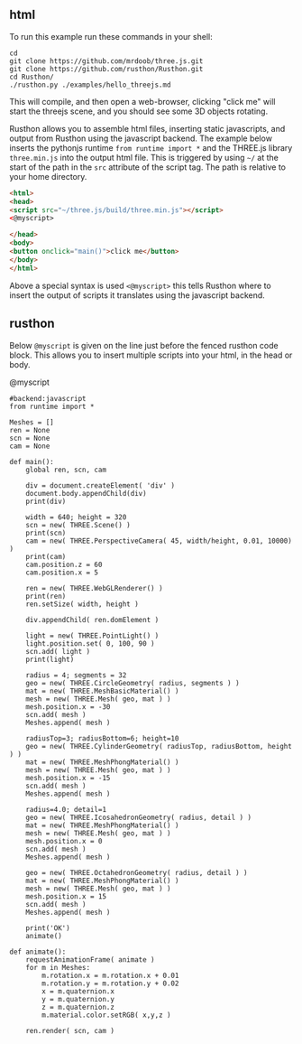 html
----
To run this example run these commands in your shell:
```
cd
git clone https://github.com/mrdoob/three.js.git
git clone https://github.com/rusthon/Rusthon.git
cd Rusthon/
./rusthon.py ./examples/hello_threejs.md
```
This will compile, and then open a web-browser, clicking "click me" will start the threejs scene, and you should see some 3D objects rotating.

Rusthon allows you to assemble html files, inserting static javascripts, and output from Rusthon using the javascript backend.
The example below inserts the pythonjs runtime `from runtime import *` and the THREE.js library `three.min.js` into the output html file.
This is triggered by using `~/` at the start of the path in the `src` attribute of the script tag.  The path is relative to your home directory.

```html
<html>
<head>
<script src="~/three.js/build/three.min.js"></script>
<@myscript>

</head>
<body>
<button onclick="main()">click me</button>
</body>
</html>
```
Above a special syntax is used `<@myscript>` this tells Rusthon where to insert the output of scripts it translates using the javascript backend.

rusthon
-------
Below `@myscript` is given on the line just before the fenced rusthon code block.  This allows you to insert multiple scripts into your html, in the head or body.

@myscript
```rusthon
#backend:javascript
from runtime import *

Meshes = []
ren = None
scn = None
cam = None

def main():
	global ren, scn, cam

	div = document.createElement( 'div' )
	document.body.appendChild(div)
	print(div)

	width = 640; height = 320
	scn = new( THREE.Scene() )
	print(scn)
	cam = new( THREE.PerspectiveCamera( 45, width/height, 0.01, 10000) )
	print(cam)
	cam.position.z = 60
	cam.position.x = 5

	ren = new( THREE.WebGLRenderer() )
	print(ren)
	ren.setSize( width, height )

	div.appendChild( ren.domElement )

	light = new( THREE.PointLight() )
	light.position.set( 0, 100, 90 )
	scn.add( light )
	print(light)

	radius = 4; segments = 32
	geo = new( THREE.CircleGeometry( radius, segments ) )
	mat = new( THREE.MeshBasicMaterial() )
	mesh = new( THREE.Mesh( geo, mat ) )
	mesh.position.x = -30
	scn.add( mesh )
	Meshes.append( mesh )

	radiusTop=3; radiusBottom=6; height=10
	geo = new( THREE.CylinderGeometry( radiusTop, radiusBottom, height ) )
	mat = new( THREE.MeshPhongMaterial() )
	mesh = new( THREE.Mesh( geo, mat ) )
	mesh.position.x = -15
	scn.add( mesh )
	Meshes.append( mesh )

	radius=4.0; detail=1
	geo = new( THREE.IcosahedronGeometry( radius, detail ) )
	mat = new( THREE.MeshPhongMaterial() )
	mesh = new( THREE.Mesh( geo, mat ) )
	mesh.position.x = 0
	scn.add( mesh )
	Meshes.append( mesh )

	geo = new( THREE.OctahedronGeometry( radius, detail ) )
	mat = new( THREE.MeshPhongMaterial() )
	mesh = new( THREE.Mesh( geo, mat ) )
	mesh.position.x = 15
	scn.add( mesh )
	Meshes.append( mesh )

	print('OK')
	animate()

def animate():
	requestAnimationFrame( animate )
	for m in Meshes:
		m.rotation.x = m.rotation.x + 0.01
		m.rotation.y = m.rotation.y + 0.02
		x = m.quaternion.x
		y = m.quaternion.y
		z = m.quaternion.z
		m.material.color.setRGB( x,y,z )

	ren.render( scn, cam )
```
